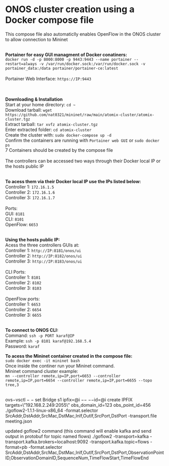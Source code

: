 # ONOS cluster creation using a Docker compose file
This compose file also automaticlly enables OpenFlow in the ONOS cluster to allow connection to Mininet
<br /><br />

**Portainer for easy GUI managment of Docker conatiners:**
<br />
`docker run -d -p 8000:8000 -p 9443:9443 --name portainer --restart=always -v /var/run/docker.sock:/var/run/docker.sock -v portainer_data:/data portainer/portainer-ce:latest`
<br /><br />
Portainer Web Interface: `https://IP:9443`

<br /><br />
**Downloading & Installation**
<br />
Start at your home directory: `cd ~`
<br />
Download tarball: `wget https://github.com/nat0321/mininet/raw/main/atomix-cluster/atomix-cluster.tgz`
<br />
Extract tarball: `tar xvfz atomix-cluster.tgz`
<br />
Enter extracted folder: `cd atomix-cluster`
<br />
Create the cluster with: `sudo docker-compose up -d`
<br />
Confirm the containers are running with `Portainer web GUI` or `sudo docker ps`
<br />
7 Containers should be created by the compose file
<br /><br />
The controllers can be accessed two ways through their Docker local IP or the hosts public IP
<br /><br />

**To acess them via their Docker local IP use the IPs listed below:**
<br />
Controller 1: `172.16.1.5`
<br />
Controller 2: `172.16.1.6`
<br />
Controller 3: `172.16.1.7`
<br /><br />
Ports:
<br />
GUI: `8181`
<br />
CLI: `8101`
<br />
OpenFlow: `6653`
<br /><br />

**Using the hosts public IP:**
<br />
Acess the three controllers GUIs at:
<br />
Controller 1: `http://IP:8181/onos/ui`
<br />
Controller 2: `http://IP:8182/onos/ui`
<br />
Controller 3: `http://IP:8183/onos/ui`
<br /><br />
CLI Ports:
<br />
Controller 1: `8101`
<br />
Controller 2: `8102`
<br />
Controller 3: `8103`
<br /><br />
OpenFlow ports:
<br />
Controller 1: `6653`
<br />
Controller 2: `6654`
<br />
Controller 3: `6655`
<br /><br />

**To connect to ONOS CLI:**
<br />
Command: `ssh -p PORT karaf@IP`
<br />
Example: `ssh -p 8101 karaf@192.168.5.4`
<br />
Password: `karaf`
<br />

**To acess the Mininet container created in the compose file:**
<br />
`sudo docker exec -it mininet bash`
<br />
Once inside the continer run your Mininet command.
<br />
Mininet command cluster example:
<br />
`mn --controller remote,ip=IP,port=6653 --controller remote,ip=IP,port=6654 --controller remote,ip=IP,port=6655 --topo tree,3`
<br /><br />

ovs−vsctl − − set Bridge s1 ipfix=@i −− −−id=@i create IPFIX targets=\”192.168.2.249:2055\” obs_domain_id=123 obs_point_id=456
<br />
./goflow2-1.1.1-linux-x86_64 -format.selector SrcAddr,DstAddr,SrcMac,DstMac,InIf,OutIf,SrcPort,DstPort -transport.file meeting.json



updated goflow2 command (this command will enable kafka and send output in protobuf for topic named flows)
./goflow2 -transport=kafka -transport.kafka.brokers=localhost:9092 -transport.kafka.topic=flows -format=pb -format.selector SrcAddr,DstAddr,SrcMac,DstMac,InIf,OutIf,SrcPort,DstPort,ObservationPointID,ObservationDomainID,SequenceNum,TimeFlowStart,TimeFlowEnd

